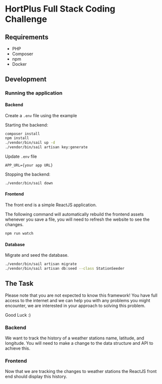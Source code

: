 # HortPlus Full Stack Coding Challenge

## Requirements

 - PHP
 - Composer
 - npm
 - Docker

## Development

### Running the application

#### Backend

Create a `.env` file using the example

Starting the backend:

```bash
composer install
npm install
./vendor/bin/sail up -d
./vendor/bin/sail artisan key:generate
```

Update `.env` file
```
APP_URL={your app URL}
```

Stopping the backend:

```bash
./vendor/bin/sail down
```

#### Frontend

The front end is a simple ReactJS application.  

The following command will automatically rebuild the frontend assets whenever you save a file, you will need to refresh the website to see the changes.

```bash
npm run watch
```

#### Database

Migrate and seed the database.

```bash
./vendor/bin/sail artisan migrate
./vendor/bin/sail artisan db:seed --class StationSeeder
```

## The Task

Please note that you are not expected to know this framework! You have full access to the internet and we can help you with any problems you might encounter, we are interested in your approach to solving this problem.  

Good Luck :)

### Backend

We want to track the history of a weather stations name, latitude, and longitude. You will need to make a change to the data structure and API to achieve this.

### Frontend

Now that we are tracking the changes to weather stations the ReactJS front end should display this history.
